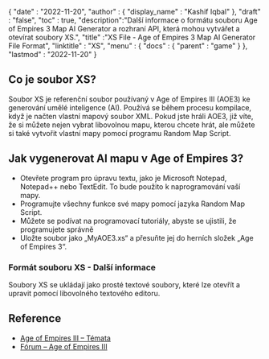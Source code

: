 {
  "date" : "2022-11-20",
  "author" : {
    "display_name" : "Kashif Iqbal"
},
  "draft" : "false",
  "toc" : true,
  "description":"Další informace o formátu souboru Age of Empires 3 Map AI Generator a rozhraní API, která mohou vytvářet a otevírat soubory XS.",
  "title" :"XS File - Age of Empires 3 Map AI Generator File Format",
  "linktitle" : "XS",
  "menu" : {
    "docs" : {
      "parent" : "game"
}
},
  "lastmod" : "2022-11-20"
}

## Co je soubor XS?

Soubor XS je referenční soubor používaný v Age of Empires III (AOE3) ke generování umělé inteligence (AI). Používá se během procesu kompilace, když je načten vlastní mapový soubor XML. Pokud jste hráli AOE3, již víte, že si můžete nejen vybrat libovolnou mapu, kterou chcete hrát, ale můžete si také vytvořit vlastní mapy pomocí programu Random Map Script.

## Jak vygenerovat AI mapu v Age of Empires 3?

* Otevřete program pro úpravu textu, jako je Microsoft Notepad, Notepad++ nebo TextEdit. To bude použito k naprogramování vaší mapy.
* Programujte všechny funkce své mapy pomocí jazyka Random Map Script.
* Můžete se podívat na programovací tutoriály, abyste se ujistili, že programujete správně
* Uložte soubor jako „MyAOE3.xs“ a přesuňte jej do herních složek „Age of Empires 3“.

### Formát souboru XS - Další informace

Soubory XS se ukládají jako prosté textové soubory, které lze otevřít a upravit pomocí libovolného textového editoru.

## Reference

* [Age of Empires III – Témata](https://github.com/topics/aoe)
* [Fórum – Age of Empires III](https://forums.ageofempires.com/t/please-make-the-ai-fight-for-map-control-and-resources-long-post-but-worth-it/176307)

